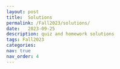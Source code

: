 ```yaml
---
layout: post
title:  Solutions
permalink: /Fall2023/solutions/
date:   2023-09-25
description: quiz and homework solutions
tags: Fall2023
categories:
nav: true
nav_order: 4
---
```

<!--
# Theoretical Homework

| Number | &nbsp; &nbsp; Name                                                | Link                                           |
| :----  | :---------------------------------------------------------------  | ---------------------------------------------: |
| 01     | &nbsp; &nbsp; HW1 &nbsp; &nbsp;| <a href='/assets/Fall2023/pdf/HW1_SP_2023_Sol.pdf'>link</a> |
| 02     | &nbsp; &nbsp; HW2 &nbsp; &nbsp;| <a href='/assets/Fall2023/pdf/HW2_SP_2023_Sol.pdf'>link</a> |
| 03     | &nbsp; &nbsp; HW3 &nbsp; &nbsp;| <a href='/assets/Fall2023/zip/HW3_SP_2023_Sol.zip'>link</a> |
| 04     | &nbsp; &nbsp; HW4 &nbsp; &nbsp;| <a href='/assets/Fall2023/pdf/HW4_SP_2023_Sol.pdf'>link</a> |
| 05     | &nbsp; &nbsp; HW5 &nbsp; &nbsp;| <a href='/assets/Fall2023/pdf/HW5_SP_2023_Sol.pdf'>link</a> |




# Quizes

| Number | &nbsp; &nbsp; Name                                                | Link                                           |
| :----  | :---------------------------------------------------------------  | ---------------------------------------------: |
| 01     | &nbsp; &nbsp; Quiz0 (Prerequisite Quiz) &nbsp; &nbsp;| <a href='/assets/Fall2023/pdf/quiz0_solution.pdf'>link</a> |
| 02     | &nbsp; &nbsp; Quiz1 &nbsp; &nbsp;| <a href='/assets/Fall2023/pdf/quiz1_solution.pdf'>link</a> |
| 03     | &nbsp; &nbsp; Quiz2 &nbsp; &nbsp;| <a href='/assets/Fall2023/pdf/quiz2_solution.pdf'>link</a> |
| 04     | &nbsp; &nbsp; Quiz3 &nbsp; &nbsp;| <a href='/assets/Fall2023/pdf/quiz3_solution.pdf'>link</a> |
| 05     | &nbsp; &nbsp; Quiz4 &nbsp; &nbsp;| <a href='/assets/Fall2023/pdf/quiz4_solution.pdf'>link</a> |
| 06     | &nbsp; &nbsp; Quiz5 &nbsp; &nbsp;| <a href='/assets/Fall2023/pdf/quiz5_solution.pdf'>link</a> |
| 07     | &nbsp; &nbsp; Quiz6 &nbsp; &nbsp;| <a href='/assets/Fall2023/pdf/quiz6_solution.pdf'>link</a> |
| 08     | &nbsp; &nbsp; Quiz7 &nbsp; &nbsp;| <a href='/assets/Fall2023/pdf/quiz7_solution.pdf'>link</a> |
| 09     | &nbsp; &nbsp; Quiz8 &nbsp; &nbsp;| <a href='/assets/Fall2023/pdf/quiz8_solution.pdf'>link</a> |
| 10     | &nbsp; &nbsp; Quiz9 &nbsp; &nbsp;| <a href='/assets/Fall2023/pdf/quiz9_solution.pdf'>link</a> |
| 11     | &nbsp; &nbsp; Quiz10 &nbsp; &nbsp;| <a href='/assets/Fall2023/pdf/quiz10_solution.pdf'>link</a> |






# Exams

| Number | &nbsp; &nbsp; Name                                                | Link                                           |
| :----  | :---------------------------------------------------------------  | ---------------------------------------------: |
| 01     | &nbsp; &nbsp; Midterm &nbsp; &nbsp;| <a href='/assets/Fall2023/pdf/Stochastic_Fall2023_MIDTERM_SOLUTIONS.pdf'>link</a> |
| 02     | &nbsp; &nbsp; Final &nbsp; &nbsp;| <a href='/assets/Fall2023/pdf/Stochastic_Fall2023_FINAL_SOLUTIONS.pdf'>link</a> |

-->

